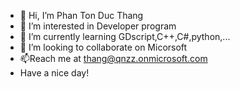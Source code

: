 - 👋 Hi, I’m Phan Ton Duc Thang
- 👀 I’m interested in Developer program
- 🌱 I’m currently learning GDscript,C++,C#,python,...
- 💞️ I’m looking to collaborate on Micorsoft
- 📫Reach me at thang@qnzz.onmicrosoft.com
-  Have a nice day!

<!---
phantonducthang/phantonducthang is a ✨ special ✨ repository because its `README.md` (this file) appears on your GitHub profile.
You can click the Preview link to take a look at your changes.
--->
